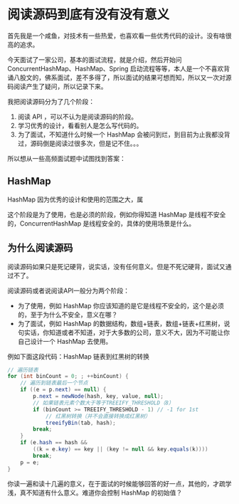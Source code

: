 # 阅读源码到底有没有没有意义

首先我是一个咸鱼，对技术有一些热爱，也喜欢看一些优秀代码的设计。没有啥很高的追求。

今天面试了一家公司，基本的面试流程，就是介绍，然后开始问ConcurrentHashMap、HashMap、Spring 启动流程等等，本人是一个不喜欢背诵八股文的，佛系面试，差不多得了，所以面试的结果可想而知，所以又一次对源码阅读产生了疑问，所以记录下来。

我把阅读源码分为了几个阶段：

1. 阅读 API ，可以不认为是阅读源码的阶段。
2. 学习优秀的设计，看看别人是怎么写代码的。
3. 为了面试，不知道什么时候一个 HashMap 会被问到烂，到目前为止我都没背过，源码倒是阅读过很多次，但是记不住。。。

所以想从一些高频面试题中试图找到答案：

## HashMap 

HashMap 因为优秀的设计和使用的范围之大，属

这个阶段是为了使用，也是必须的阶段，例如你得知道 HashMap 是线程不安全的，ConcurrentHashMap 是线程安全的，具体的使用场景是什么。

## 为什么阅读源码

阅读源码如果只是死记硬背，说实话，没有任何意义。但是不死记硬背，面试又通过不了。

阅读源码或者说阅读API一般分为两个阶段：

- 为了使用，例如 HashMap 你应该知道的是它是线程不安全的，这个是必须的，至于为什么不安全，意义在哪？
- 为了面试，例如 HashMap 的数据结构，数组+链表，数组+链表+红黑树，说句实话，你知道或者不知道，对于大多数的公司，意义不大，因为不可能让你自己设计一个 HashMap 去使用。

例如下面这段代码：HashMap 链表到红黑树的转换

```java
// 遍历链表
for (int binCount = 0; ; ++binCount) {
    // 遍历到链表最后一个节点
    if ((e = p.next) == null) {
        p.next = newNode(hash, key, value, null);
        // 如果链表元素个数大于等于TREEIFY_THRESHOLD（8）
        if (binCount >= TREEIFY_THRESHOLD - 1) // -1 for 1st
            // 红黑树转换（并不会直接转换成红黑树）
            treeifyBin(tab, hash);
        break;
    }
    if (e.hash == hash &&
        ((k = e.key) == key || (key != null && key.equals(k))))
        break;
    p = e;
}

```

你读一遍和读十几遍的意义，在于面试的时候能够回答的好一点，其他的，才疏学浅，真不知道有什么意义。难道你会控制 HashMap 的初始值？